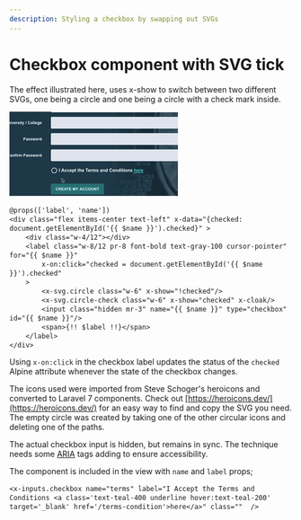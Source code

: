 ```yaml
---
description: Styling a checkbox by swapping out SVGs
---
```


# Checkbox component with SVG tick

The effect illustrated here, uses x-show to switch between two different SVGs, one being a circle and one being a circle with a check mark inside.

![](.gitbook/assets/checkbox.gif)

```markup
@props(['label', 'name'])
<div class="flex items-center text-left" x-data="{checked: document.getElementById('{{ $name }}').checked}" >
    <div class="w-4/12"></div>
    <label class="w-8/12 pr-8 font-bold text-gray-100 cursor-pointer" for="{{ $name }}"
        x-on:click="checked = document.getElementById('{{ $name }}').checked" 
    >
        <x-svg.circle class="w-6" x-show="!checked"/>
        <x-svg.circle-check class="w-6" x-show="checked" x-cloak/>
        <input class="hidden mr-3" name="{{ $name }}" type="checkbox" id="{{ $name }}"/>
        <span>{!! $label !!}</span>
    </label>
</div>
```

Using `x-on:click` in the checkbox label updates the status of the `checked` Alpine attribute whenever the state of the checkbox changes.

The icons used were imported from Steve Schoger's heroicons and converted to Laravel 7 components. Check out [https://heroicons.dev/](https://heroicons.dev/) for an easy way to find and copy the SVG you need.  The empty circle was created by taking one of the other circular icons and deleting one of the paths.&#x20;

The actual checkbox input is hidden, but remains in sync. The technique needs some [ARIA](https://developer.mozilla.org/en-US/docs/Web/Accessibility/ARIA) tags adding to ensure accessibility.

The component is included in the view with `name` and `label` props;

```markup
<x-inputs.checkbox name="terms" label="I Accept the Terms and Conditions <a class='text-teal-400 underline hover:text-teal-200' target='_blank' href='/terms-condition'>here</a>" class=""  />
```

